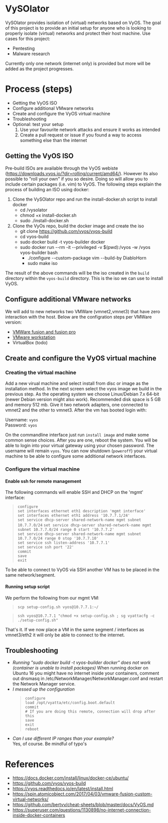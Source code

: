 # VySOlator
VySOlator provides isolation of (virtual) networks based on VyOS. The goal of this project is to provide an initial setup for anyone who is looking to properly isolate (virtual) networks and protect their host machine. Use cases for this project: 
* Pentesting
* Malware research 

Currently only one network (internet only) is provided but more will be added as the project progresses.

# Process (steps)
* Getting the VyOS ISO
* Configure additional VMware networks
* Create and configure the VyOS virtual machine
* Troubleshooting
* Optional: test your setup
    1. Use your favourite network attacks and ensure it works as intended
    1. Create a pull request or issue if you found a way to access something else than the internet

## Getting the VyOS ISO
Pre-build ISOs are available through the VyOS webiste (https://downloads.vyos.io/?dir=rolling/current/amd64/). However its also possible to "roll your own" if you so desire. Doing so will allow you to include certain packages (i.e. vim) to VyOS. The following steps explain the process of building an ISO using docker:  

1. Clone the VySOlator repo and run the install-docker.sh script to install docker 
    * cd /vysolator
    * chmod +x install-docker.sh
    * sudo ./install-docker.sh
1. Clone the VyOs repo, build the docker image and create the iso
    * git clone https://github.com/vyos/vyos-build
    * cd vyos-build
    * sudo docker build -t vyos-builder docker
    * sudo docker run --rm -it --privileged -v $(pwd):/vyos -w /vyos vyos-builder bash
        * ./configure --custom-package vim --build-by DiabloHorn
        * sudo make iso

The result of the above commands will be the iso created in the ```build``` directory within the ```vyos-build``` directory. This is the iso we can use to install VyOS.

## Configure additional VMware networks
We will add to new networks two VMWare (vmnet2,vmnet3) that have zero interaction with the host. Below are the configration steps per VMWare version:

* [VMWare fusion and fusion pro](vmware-fusion_howto-add-interfaces.md)
* [VMware workstation](vmware-workstation_howto-add-interfaces.md)
* VirtualBox (todo)

## Create and configure the VyOS virtual machine

### Creating the virtual machine
Add a new virual machine and select install from disc or image as the installation method. In the next screen select the vyos image we build in the previous step. As the operating system we choose Linux/Debian 7.x 64-bit (newer Debian version might also work). Recommended disk space is 5 GB and memory 512 mb. Give it two network adapters, one connected to vmnet2 and the other to vmnet3. After the vm has booted login with: 

Username: ```vyos```  
Password: ```vyos```

On the commandline interface just run ```install image``` and make some common sense choices. After you are one, reboot the system. You will be able to login into your virtual gateway using your chosen password. The username will remain ```vyos```. You can now shutdown (```poweroff```) your virtual machine to be able to configure some additional network interfaces.

### Configure the virtual machine
#### Enable ssh for remote management
The following commands will enable SSH and DHCP on the 'mgmt' interface:

> ```configure```  
> ```set interfaces ethernet eth1 description 'mgmt interface'```   
> ```set interfaces ethernet eth1 address '10.7.7.1/24'```  
> ```set service dhcp-server shared-network-name mgmt subnet 10.7.7.0/24``` 
> ```set service dhcp-server shared-network-name mgmt subnet 10.7.7.0/24 range 0 start '10.7.7.2'```    
> ```set service dhcp-server shared-network-name mgmt subnet 10.7.7.0/24 range 0 stop '10.7.7.10'```    
> ```set service ssh listen-address '10.7.7.1'```   
> ```set service ssh port '22'```   
> ```commit```   
> ```save```      
> ```exit```    

To be able to connect to VyOS via SSH another VM has to be placed in the same network/segment.

#### Running setup script
We perform the following from our mgmt VM:  
> ```scp setup-config.sh vyos@10.7.7.1:~/```

> ```ssh vyos@10.7.7.1 "chmod +x setup-config.sh ; sg vyattacfg -c ./setup-config.sh"```  

That's it. If we now place a VM in the same segment / interfaces as vmnet3/eth2 it will only be able to connect to the internet.

## Troubleshooting
* *Running "sudo docker build -t vyos-builder docker" does not work (container is unable to install packages)*
When running docker on Ubuntu 16 you might have no internet inside your containers, comment out dnsmasq in /etc/NetworkManager/NetworkManager.conf and restart the Network Manager service. 
* *I messed up the configuration*
    > ```configure```  
    > ```load /opt/vyatta/etc/config.boot.default```  
    > ```commit```  
    > ```# If you are doing this remote, connection will drop after this```  
    > ```save```  
    > ```exit```  
    > ```reboot```
* *Can I use different IP ranges than your example?*  
Yes, of course. Be mindful of typo's
 
# References
* https://docs.docker.com/install/linux/docker-ce/ubuntu/
* https://github.com/vyos/vyos-build
* https://vyos.readthedocs.io/en/latest/install.html
* https://spin.atomicobject.com/2017/04/03/vmware-fusion-custom-virtual-networks/
* https://github.com/bertvv/cheat-sheets/blob/master/docs/VyOS.md
* https://superuser.com/questions/1130898/no-internet-connection-inside-docker-containers



